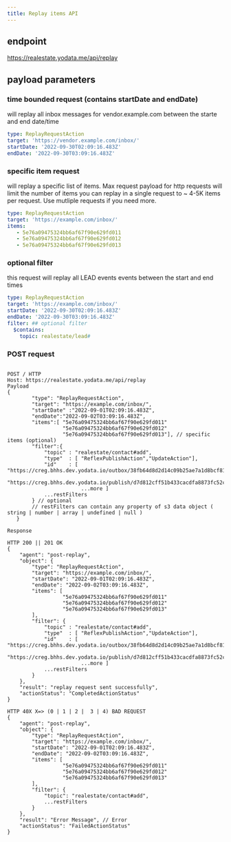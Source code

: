 ```yaml
---
title: Replay items API
---
```


## endpoint

https://realestate.yodata.me/api/replay

## payload parameters

### time bounded request (contains startDate and endDate)

will replay all inbox messages for vendor.example.com between the starte and end date/time

```yaml
type: ReplayRequestAction
target: 'https://vendor.example.com/inbox/'
startDate: '2022-09-30T02:09:16.483Z'
endDate: '2022-09-30T03:09:16.483Z'
```

### specific item request

will replay a specific list of items. Max request payload for http requests will limit the number of items you can replay in a single request to ~ 4-5K items per request. Use mutliple requests if you need more.

```yaml
type: ReplayRequestAction
target: 'https://example.com/inbox/'
items:
   - 5e76a09475324bb6af67f90e629fd011
   - 5e76a09475324bb6af67f90e629fd012
   - 5e76a09475324bb6af67f90e629fd013
```

### optional filter

this request will replay all LEAD events
events between the start and end times

```yaml
type: ReplayRequestAction
target: 'https://example.com/inbox/'
startDate: '2022-09-30T02:09:16.483Z'
endDate: '2022-09-30T03:09:16.483Z'
filter: ## optional filter
  $contains:
    topic: realestate/lead#
```

### POST request

```http

POST / HTTP
Host: https://realestate.yodata.me/api/replay
Payload
{
        "type": "ReplayRequestAction",
        "target": "https://example.com/inbox/",
        "startDate" :"2022-09-01T02:09:16.483Z",
        "endDate":"2022-09-02T03:09:16.483Z",
        "items":[ "5e76a09475324bb6af67f90e629fd011"
                  "5e76a09475324bb6af67f90e629fd012"
                  "5e76a09475324bb6af67f90e629fd013"], // specific items (optional)
        "filter":{
            "topic" : "realestate/contact#add",
            "type"  : [ "ReflexPublishAction","UpdateAction"],
            "id"	: [ "https://creg.bhhs.dev.yodata.io/outbox/38fb64d8d2d14c09b25ae7a1d8bcf818",
                        "https://creg.bhhs.dev.yodata.io/publish/d7d812cff51b433cacdfa8873fc52c04",
                        ...more ]
            ...restFilters
        } // optional
        // restFilters can contain any property of s3 data object ( string | number | array | undefined | null )
   }

Response

HTTP 200 || 201 OK
{
    "agent": "post-replay",
    "object": {
        "type": "ReplayRequestAction",
        "target": "https://example.com/inbox/",
        "startDate": "2022-09-01T02:09:16.483Z",
        "endDate": "2022-09-02T03:09:16.483Z",
        "items": [
                  "5e76a09475324bb6af67f90e629fd011"
                  "5e76a09475324bb6af67f90e629fd012"
                  "5e76a09475324bb6af67f90e629fd013"
        ],
        "filter": {
            "topic" : "realestate/contact#add",
            "type"  : [ "ReflexPublishAction","UpdateAction"],
            "id"	: [ "https://creg.bhhs.dev.yodata.io/outbox/38fb64d8d2d14c09b25ae7a1d8bcf818",
                        "https://creg.bhhs.dev.yodata.io/publish/d7d812cff51b433cacdfa8873fc52c04",
                        ...more ]
            ...restFilters
        }
    },
    "result": "replay request sent successfully",
    "actionStatus": "CompletedActionStatus"
}

HTTP 40X X=> (0 | 1 | 2 |  3 | 4) BAD REQUEST
{
    "agent": "post-replay",
    "object": {
        "type": "ReplayRequestAction",
        "target": "https://example.com/inbox/",
        "startDate": "2022-09-01T02:09:16.483Z",
        "endDate": "2022-09-02T03:09:16.483Z",
        "items": [
                  "5e76a09475324bb6af67f90e629fd011"
                  "5e76a09475324bb6af67f90e629fd012"
                  "5e76a09475324bb6af67f90e629fd013"
        ],
        "filter": {
            "topic": "realestate/contact#add",
            ...restFilters
        }
    },
    "result": "Error Message", // Error
    "actionStatus": "FailedActionStatus"
}

```
